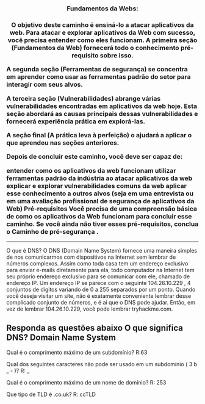 <h3><p align="center">Fundamentos da Webs:</p></h3> 

<h3><p align="center">O objetivo deste caminho é ensiná-lo a atacar aplicativos da web. Para atacar e explorar aplicativos da Web com sucesso, você precisa entender como eles funcionam. A primeira seção (Fundamentos da Web) fornecerá todo o conhecimento pré-requisito sobre isso. 

A segunda seção (Ferramentas de segurança) se concentra em aprender como usar as ferramentas padrão do setor para interagir com seus alvos. 

A terceira seção (Vulnerabilidades) abrange várias vulnerabilidades encontradas em aplicativos da web hoje. Esta seção abordará as causas principais dessas vulnerabilidades e fornecerá experiência prática em explorá-las.

A seção final (A prática leva à perfeição) o ajudará a aplicar o que aprendeu nas seções anteriores.

Depois de concluir este caminho, você deve ser capaz de:

entender como os aplicativos da web funcionam
utilizar ferramentas padrão da indústria ao atacar aplicativos da web
explicar e explorar vulnerabilidades comuns da web
aplicar esse conhecimento a outros alvos (seja em uma entrevista ou em uma avaliação profissional de segurança de aplicativos da Web)
Pré-requisitos
Você precisa de uma compreensão básica de como os aplicativos da Web funcionam para concluir esse caminho. Se você ainda não tiver esses pré-requisitos, conclua o Caminho de pré-segurança .</p></h3>

--------------------------------

O que é DNS?
O DNS (Domain Name System) fornece uma maneira simples de nos comunicarmos com dispositivos na Internet sem lembrar de números complexos. Assim como toda casa tem um endereço exclusivo para enviar e-mails diretamente para ela, todo computador na Internet tem seu próprio endereço exclusivo para se comunicar com ele, chamado de endereço IP. Um endereço IP se parece com o seguinte 104.26.10.229 , 4 conjuntos de dígitos variando de 0 a 255 separados por um ponto. Quando você deseja visitar um site, não é exatamente conveniente lembrar desse complicado conjunto de números, e é aí que o DNS pode ajudar. Então, em vez de lembrar 104.26.10.229, você pode lembrar tryhackme.com.



Responda as questões abaixo
O que significa DNS?
Domain Name System
-----------------------
Qual é o comprimento máximo de um subdomínio?
R:63

Qual dos seguintes caracteres não pode ser usado em um subdomínio ( 3 b _ - )?
R: _

Qual é o comprimento máximo de um nome de domínio?
R: 253

Que tipo de TLD é .co.uk?
R: ccTLD


